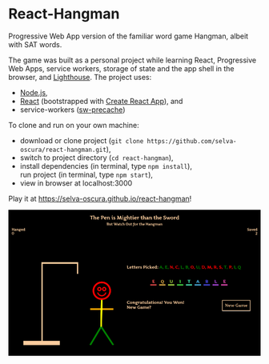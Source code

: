 # React-Hangman

<p>Progressive Web App version of the familiar word game Hangman, albeit with SAT words.</p>
<p>The game was built as a personal project while learning React, Progressive Web Apps, service workers, storage of state and the app shell in the browser, and <a href="https://developers.google.com/web/tools/lighthouse/">Lighthouse</a>.  The project uses:</p>
<ul>
	<li><a href="https://nodejs.org/en/">Node.js</a>,</li>
	<li><a href="https://github.com/facebook/react">React</a> (bootstrapped with <a href="https://github.com/facebookincubator/create-react-app">Create React App</a>), and</li>
	<li>service-workers (<a href="https://github.com/GoogleChrome/sw-precache">sw-precache</a>)</li>
</ul>

<p>To clone and run on your own machine:</p>
<ul>
	<li>download or clone project (<code>git clone https://github.com/selva-oscura/react-hangman.git</code>),</li>
	<li>switch to project directory (<code>cd react-hangman</code>),</li>
	<li>install dependencies (in terminal, type <code>npm install</code>),</li
	<li>run project (in terminal, type <code>npm start</code>),</li>
	<li>view in browser at localhost:3000</li>
</ul>

<p>Play it at <a href="https://selva-oscura.github.io/react-hangman">https://selva-oscura.github.io/react-hangman</a>!</p>

![Hangman](https://github.com/selva-oscura/react-hangman/blob/master/hangman_screenshot.png)

